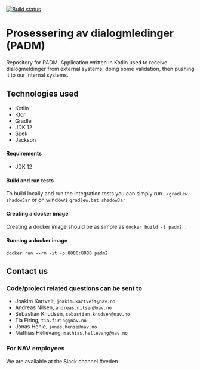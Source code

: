 [![Build status](https://github.com/navikt/padm2/workflows/Deploy%20to%20dev%20and%20prod/badge.svg)](https://github.com/navikt/padm2/workflows/Deploy%20to%20dev%20and%20prod/badge.svg)

# Prosessering av dialogmledinger (PADM)
Repository for PADM. Application written in Kotlin used to receive dialogmeldinger from external systems, doing some validation, then pushing it to our internal systems.


## Technologies used
* Kotlin
* Ktor
* Gradle
* JDK 12
* Spek
* Jackson

#### Requirements

* JDK 12


#### Build and run tests
To build locally and run the integration tests you can simply run `./gradlew shadowJar` or on windows 
`gradlew.bat shadowJar`

#### Creating a docker image
Creating a docker image should be as simple as `docker build -t padm2 .`

#### Running a docker image
`docker run --rm -it -p 8080:8080 padm2`


## Contact us
### Code/project related questions can be sent to
* Joakim Kartveit, `joakim.kartveit@nav.no`
* Andreas Nilsen, `andreas.nilsen@nav.no`
* Sebastian Knudsen, `sebastian.knudsen@nav.no`
* Tia Firing, `tia.firing@nav.no`
* Jonas Henie, `jonas.henie@nav.no`
* Mathias Hellevang, `mathias.hellevang@nav.no`

### For NAV employees
We are available at the Slack channel #veden
